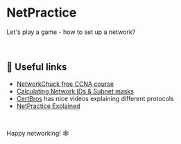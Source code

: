 # NetPractice
Let's play a game - how to set up a network?

</br>

## 🔗 Useful links
* [NetworkChuck free CCNA course](https://www.youtube.com/watch?v=S7MNX_UD7vY&list=PLIhvC56v63IJVXv0GJcl9vO5Z6znCVb1P)
* [Calculating Network IDs & Subnet masks](https://www.youtube.com/watch?v=ddM9AcreVqY)
* [CertBros](https://www.youtube.com/channel/UCZg4PvX48mgXQVySgIulX-Q) has nice videos explaining different protocols
* [NetPractice Explained](https://github.com/lpaube/NetPractice)

</br>

Happy networking! 🕸
